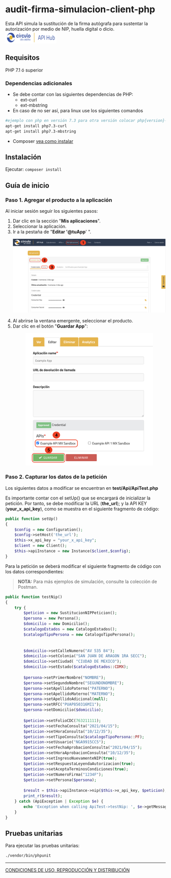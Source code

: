 # audit-firma-simulacion-client-php

Esta API simula la sustitución de la firma autógrafa para sustentar la autorización por medio de NIP, huella digital o dicio.<br/><img src='https://github.com/APIHub-CdC/imagenes-cdc/blob/master/circulo_de_credito-apihub.png' height='37' width='160'/><br/>

## Requisitos

PHP 7.1 ó superior

### Dependencias adicionales

- Se debe contar con las siguientes dependencias de PHP:
  - ext-curl
  - ext-mbstring
- En caso de no ser así, para linux use los siguientes comandos

```sh
#ejemplo con php en versión 7.3 para otra versión colocar php{version}-curl
apt-get install php7.3-curl
apt-get install php7.3-mbstring
```

- Composer [vea como instalar][1]

## Instalación

Ejecutar: `composer install`

## Guía de inicio

### Paso 1. Agregar el producto a la aplicación

Al iniciar sesión seguir los siguientes pasos:

1.  Dar clic en la sección "**Mis aplicaciones**".
2.  Seleccionar la aplicación.
3.  Ir a la pestaña de "**Editar '@tuApp**' ".
    <p align="center">
      <img src="https://github.com/APIHub-CdC/imagenes-cdc/blob/master/edit_applications.jpg" width="900">
    </p>
4.  Al abrirse la ventana emergente, seleccionar el producto.
5.  Dar clic en el botón "**Guardar App**":
    <p align="center">
      <img src="https://github.com/APIHub-CdC/imagenes-cdc/blob/master/selected_product.jpg" width="400">
    </p>

### Paso 2. Capturar los datos de la petición

Los siguientes datos a modificar se encuentran en **test/Api/ApiTest.php**

Es importante contar con el setUp() que se encargará de inicializar la petición. Por tanto, se debe modificar la URL (**the_url**); y la API KEY (**your_x_api_key**), como se muestra en el siguiente fragmento de código:

```php
public function setUp()
{
    $config = new Configuration();
    $config->setHost('the_url');
    $this->x_api_key = "your_x_api_key";
    $client = new Client();
    $this->apiInstance = new Instance($client,$config);
}
```

Para la petición se deberá modificar el siguiente fragmento de código con los datos correspondientes:

> **NOTA:** Para más ejemplos de simulación, consulte la colección de Postman.

```php
public function testNip()
{
    try {
        $peticion = new SustitucionNIPPeticion();
        $persona = new Persona();
        $domicilio = new Domicilio();
        $catalogoEstados = new CatalogoEstados(); 
        $catalogoTipoPersona = new CatalogoTipoPersona();


        $domicilio->setCalleNumero("AV 535 84");
        $domicilio->setColonia("SAN JUAN DE ARAGON 1RA SECC");
        $domicilio->setCiudad( "CIUDAD DE MEXICO");
        $domicilio->setEstado($catalogoEstados::CDMX);
        
        $persona->setPrimerNombre("NOMBRE");
        $persona->setSegundoNombre("SEGUNDONOMBRE");
        $persona->setApellidoPaterno("PATERNO");
        $persona->setApellidoMaterno("MATERNO");
        $persona->setApellidoAdicional(null);
        $persona->setRFC("PUAP850316MI1");
        $persona->setDomicilio($domicilio);

        $peticion->setFolioCDC(763211111);
        $peticion->setFechaConsulta("2021/04/15");
        $peticion->setHoraConsulta("10/12/35");
        $peticion->setTipoConsulta($catalogoTipoPersona::PF);
        $peticion->setUsuario("NGA9915CC5");
        $peticion->setFechaAprobacionConsulta("2021/04/15");
        $peticion->setHoraAprobacionConsulta("10/12/35");
        $peticion->setIngresoNuevamenteNIP(true);
        $peticion->setRespuestaLeyendaAutorizacion(true);
        $peticion->setAceptaTerminosCondiciones(true);
        $peticion->setNumeroFirma("1234F");
        $peticion->setPersona($persona);

        $result = $this->apiInstance->nip($this->x_api_key, $peticion);
        print_r($result);
    } catch (ApiException | Exception $e) {
        echo 'Exception when calling ApiTest->testNip: ', $e->getMessage(), PHP_EOL;
    }          
}
```

## Pruebas unitarias

Para ejecutar las pruebas unitarias:

```sh
./vendor/bin/phpunit
```

---
[CONDICIONES DE USO, REPRODUCCIÓN Y DISTRIBUCIÓN](https://github.com/APIHub-CdC/licencias-cdc)

[1]: https://getcomposer.org/doc/00-intro.md#installation-linux-unix-macos
